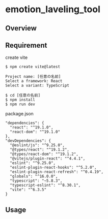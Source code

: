 # emotion_laveling_tool

<!-- GIF画像をここに貼る -->

## Overview

<!-- 概要をここに書く -->

## Requirement

create vite
```
$ npm create vite@latest

Project name: [任意の名前]
Select a framework: React
Select a variant: TypeScript

$ cd [任意の名前]
$ npm install
$ npm run dev
```

package.json
```
"dependencies": {
  "react": "^19.1.0",
  "react-dom": "^19.1.0"
},
"devDependencies": {
  "@eslint/js": "^9.25.0",
  "@types/react": "^19.1.2",
  "@types/react-dom": "^19.1.2",
  "@vitejs/plugin-react": "^4.4.1",
  "eslint": "^9.25.0",
  "eslint-plugin-react-hooks": "^5.2.0",
  "eslint-plugin-react-refresh": "^0.4.19",
  "globals": "^16.0.0",
  "typescript": "~5.8.3",
  "typescript-eslint": "^8.30.1",
  "vite": "^6.3.5"
}
```

## Usage

<!-- 使い方をここに書く -->

